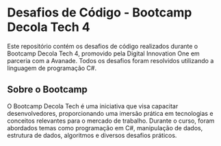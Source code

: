 # Desafios de Código - Bootcamp Decola Tech 4
Este repositório contém os desafios de código realizados durante o Bootcamp Decola Tech 4, promovido pela Digital Innovation One em parceria com a Avanade. Todos os desafios foram resolvidos utilizando a linguagem de programação C#.

## Sobre o Bootcamp
O Bootcamp Decola Tech é uma iniciativa que visa capacitar desenvolvedores, proporcionando uma imersão prática em tecnologias e conceitos relevantes para o mercado de trabalho. Durante o curso, foram abordados temas como programação em C#, manipulação de dados, estrutura de dados, algoritmos e diversos desafios práticos.
